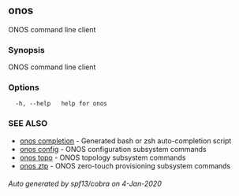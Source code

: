 ## onos

ONOS command line client

### Synopsis

ONOS command line client

### Options

```
  -h, --help   help for onos
```

### SEE ALSO

* [onos completion](onos_completion.md)	 - Generated bash or zsh auto-completion script
* [onos config](onos_config.md)	 - ONOS configuration subsystem commands
* [onos topo](onos_topo.md)	 - ONOS topology subsystem commands
* [onos ztp](onos_ztp.md)	 - ONOS zero-touch provisioning subsystem commands

###### Auto generated by spf13/cobra on 4-Jan-2020
